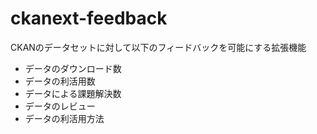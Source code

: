 # ckanext-feedback

CKANのデータセットに対して以下のフィードバックを可能にする拡張機能

* データのダウンロード数
* データの利活用数
* データによる課題解決数
* データのレビュー
* データの利活用方法